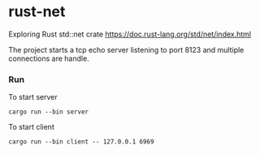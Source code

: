 # rust-net

Exploring Rust std::net crate https://doc.rust-lang.org/std/net/index.html

The project starts a tcp echo server listening to port 8123 and multiple connections are handle.

### Run
To start server
```
cargo run --bin server
```

To start client
```
cargo run --bin client -- 127.0.0.1 6969
```
